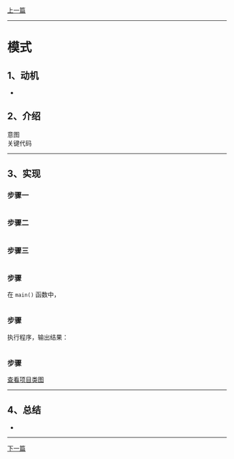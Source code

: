 [上一篇]()

---

# 模式

## 1、动机

* 

> 

## 2、介绍

<dl>
    <dt>意图</dt>
    <dd></dd>
    <dt>关键代码</dt>
    <dd></dd>
</dl>

---

## 3、实现

### 步骤一

```cpp

```

### 步骤二

```cpp

```

### 步骤三

```cpp

```

### 步骤

在 `main()` 函数中，

```cpp

```

### 步骤

执行程序，输出结果：

```plain

```

### 步骤

[查看项目类图](https://learn.microsoft.com/zh-cn/visualstudio/ide/class-designer/designing-and-viewing-classes-and-types?view=vs-2022#add-class-diagrams-to-projects)

---

## 4、总结

* 

---

[下一篇]()
